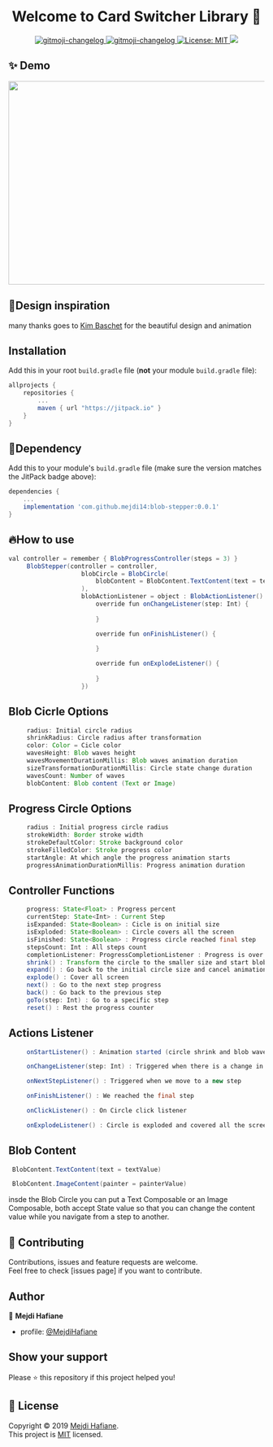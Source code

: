 <h1 align="center">Welcome to Card Switcher Library 👋</h1>

<p align="center">
  <a href="https://github.com/frinyvonnick/gitmoji-changelog">
    <img src="https://img.shields.io/badge/API-15%2B-blue.svg?style=flat" alt="gitmoji-changelog">
  </a>  <a href="https://github.com/frinyvonnick/gitmoji-changelog">
    <img src="https://jitpack.io/v/mejdi14/AndroidColorPicker.svg" alt="gitmoji-changelog">
  </a>
  </a>
	<a href="https://github.com/kefranabg/readme-md-generator/blob/master/LICENSE">
    <img alt="License: MIT" src="https://img.shields.io/badge/license-MIT-yellow.svg" target="_blank" />
  </a>
  <a href="https://codecov.io/gh/kefranabg/readme-md-generator">
    <img src="https://codecov.io/gh/kefranabg/readme-md-generator/branch/master/graph/badge.svg" />
  </a>
</p>

## ✨ Demo
<p align="center">
<img src="https://github.com/mejdi14/Blob-Stepper/blob/master/demo/demo.gif" height="400" width="750" >
	</p>
	
	
## :art:Design inspiration
many thanks goes to [Kim Baschet](https://twitter.com/Kim_____B) for the beautiful design and animation




## Installation

Add this in your root `build.gradle` file (**not** your module `build.gradle` file):

```gradle
allprojects {
	repositories {
		...
		maven { url "https://jitpack.io" }
	}
}
``` 
## :hammer:Dependency

Add this to your module's `build.gradle` file (make sure the version matches the JitPack badge above):

```gradle
dependencies {
	...
	implementation 'com.github.mejdi14:blob-stepper:0.0.1'
}
```


## :fire:How to use

``` java
val controller = remember { BlobProgressController(steps = 3) }
     BlobStepper(controller = controller,
                    blobCircle = BlobCircle(
                        blobContent = BlobContent.TextContent(text = textValue)
                    ),
                    blobActionListener = object : BlobActionListener() {
                        override fun onChangeListener(step: Int) {
                            
                        }

                        override fun onFinishListener() {
                            
                        }

                        override fun onExplodeListener() {
                            
                        }
                    })
```

Blob Cicrle Options
-----

``` java
     radius: Initial circle radius
     shrinkRadius: Circle radius after transformation
     color: Color = Cicle color
     wavesHeight: Blob waves height
     wavesMovementDurationMillis: Blob waves animation duration
     sizeTransformationDurationMillis: Circle state change duration
     wavesCount: Number of waves
     blobContent: Blob content (Text or Image)
```
Progress Circle Options
-----

``` java
     radius : Initial progress circle radius
     strokeWidth: Border stroke width
     strokeDefaultColor: Stroke background color
     strokeFilledColor: Stroke progress color
     startAngle: At which angle the progress animation starts
     progressAnimationDurationMillis: Progress animation duration
```

Controller Functions
-----

``` java
     progress: State<Float> : Progress percent
     currentStep: State<Int> : Current Step
     isExpanded: State<Boolean> : Cicle is on initial size
     isExploded: State<Boolean> : Circle covers all the screen
     isFinished: State<Boolean> : Progress circle reached final step
     stepsCount: Int : All steps count
     completionListener: ProgressCompletionListener : Progress is over
     shrink() : Transform the circle to the smaller size and start blob waves animation
     expand() : Go back to the initial circle size and cancel animation
     explode() : Cover all screen 
     next() : Go to the next step progress
     back() : Go back to the previous step
     goTo(step: Int) : Go to a specific step
     reset() : Rest the progress counter
```

Actions Listener
-----

``` java
     onStartListener() : Animation started (circle shrink and blob waves are moving)

     onChangeListener(step: Int) : Triggered when there is a change in the circle state

     onNextStepListener() : Triggered when we move to a new step

     onFinishListener() : We reached the final step

     onClickListener() : On Circle click listener

     onExplodeListener() : Circle is exploded and covered all the screen

```

Blob Content
-----
``` java
 BlobContent.TextContent(text = textValue)

 BlobContent.ImageContent(painter = painterValue)
```
insde the Blob Circle you can put a  Text Composable or an Image Composable,
both accept State value so that you can change the content value while you navigate from a step to another.



## 🤝 Contributing

Contributions, issues and feature requests are welcome.<br />
Feel free to check [issues page] if you want to contribute.<br />


## Author

👤 **Mejdi Hafiane**

- profile: [@MejdiHafiane](https://twitter.com/mejdi141)

## Show your support

Please ⭐️ this repository if this project helped you!


## 📝 License

Copyright © 2019 [Mejdi Hafiane](https://github.com/mejdi14).<br />
This project is [MIT](https://github.com/mejdi14/readme-md-generator/blob/master/LICENSE) licensed.
